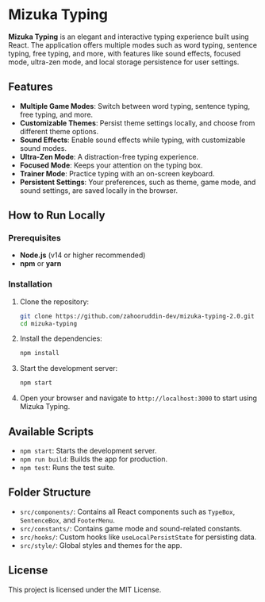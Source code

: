 
# Mizuka Typing

**Mizuka Typing** is an elegant and interactive typing experience built using React. The application offers multiple modes such as word typing, sentence typing, free typing, and more, with features like sound effects, focused mode, ultra-zen mode, and local storage persistence for user settings.

## Features

- **Multiple Game Modes**: Switch between word typing, sentence typing, free typing, and more.
- **Customizable Themes**: Persist theme settings locally, and choose from different theme options.
- **Sound Effects**: Enable sound effects while typing, with customizable sound modes.
- **Ultra-Zen Mode**: A distraction-free typing experience.
- **Focused Mode**: Keeps your attention on the typing box.
- **Trainer Mode**: Practice typing with an on-screen keyboard.
- **Persistent Settings**: Your preferences, such as theme, game mode, and sound settings, are saved locally in the browser.

## How to Run Locally

### Prerequisites

- **Node.js** (v14 or higher recommended)
- **npm** or **yarn**

### Installation

1. Clone the repository:
   ```bash
   git clone https://github.com/zahooruddin-dev/mizuka-typing-2.0.git
   cd mizuka-typing
   ```

2. Install the dependencies:
   ```bash
   npm install
   ```

3. Start the development server:
   ```bash
   npm start
   ```

4. Open your browser and navigate to `http://localhost:3000` to start using Mizuka Typing.

## Available Scripts

- `npm start`: Starts the development server.
- `npm run build`: Builds the app for production.
- `npm test`: Runs the test suite.

## Folder Structure

- `src/components/`: Contains all React components such as `TypeBox`, `SentenceBox`, and `FooterMenu`.
- `src/constants/`: Contains game mode and sound-related constants.
- `src/hooks/`: Custom hooks like `useLocalPersistState` for persisting data.
- `src/style/`: Global styles and themes for the app.

## License


This project is licensed under the MIT License.
